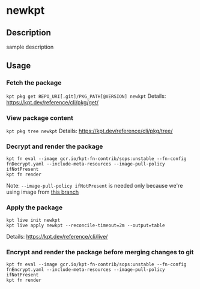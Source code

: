 # newkpt

## Description
sample description

## Usage

### Fetch the package
`kpt pkg get REPO_URI[.git]/PKG_PATH[@VERSION] newkpt`
Details: https://kpt.dev/reference/cli/pkg/get/

### View package content
`kpt pkg tree newkpt`
Details: https://kpt.dev/reference/cli/pkg/tree/

### Decrypt and render the package
```
kpt fn eval --image gcr.io/kpt-fn-contrib/sops:unstable --fn-config fnDecrypt.yaml --include-meta-resources --image-pull-policy ifNotPresent
kpt fn render
```

Note: `--image-pull-policy ifNotPresent` is needed only because we're using image from [this branch](https://github.com/aodinokov/kpt-functions-catalog/tree/allParams)

### Apply the package
```
kpt live init newkpt
kpt live apply newkpt --reconcile-timeout=2m --output=table
```
Details: https://kpt.dev/reference/cli/live/

### Encrypt and render the package before merging changes to git
```
kpt fn eval --image gcr.io/kpt-fn-contrib/sops:unstable --fn-config fnEncrypt.yaml --include-meta-resources --image-pull-policy ifNotPresent
kpt fn render
```
